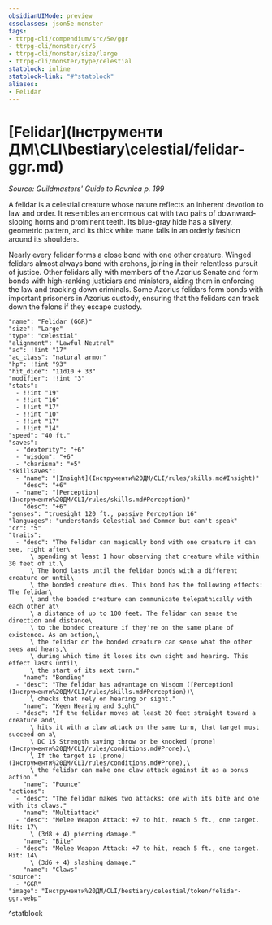 ```yaml
---
obsidianUIMode: preview
cssclasses: json5e-monster
tags:
- ttrpg-cli/compendium/src/5e/ggr
- ttrpg-cli/monster/cr/5
- ttrpg-cli/monster/size/large
- ttrpg-cli/monster/type/celestial
statblock: inline
statblock-link: "#^statblock"
aliases:
- Felidar
---
```

# [Felidar](Інструменти ДМ\CLI\bestiary\celestial/felidar-ggr.md)
*Source: Guildmasters' Guide to Ravnica p. 199*  

A felidar is a celestial creature whose nature reflects an inherent devotion to law and order. It resembles an enormous cat with two pairs of downward-sloping horns and prominent teeth. Its blue-gray hide has a silvery, geometric pattern, and its thick white mane falls in an orderly fashion around its shoulders.

Nearly every felidar forms a close bond with one other creature. Winged felidars almost always bond with archons, joining in their relentless pursuit of justice. Other felidars ally with members of the Azorius Senate and form bonds with high-ranking justiciars and ministers, aiding them in enforcing the law and tracking down criminals. Some Azorius felidars form bonds with important prisoners in Azorius custody, ensuring that the felidars can track down the felons if they escape custody.

```statblock
"name": "Felidar (GGR)"
"size": "Large"
"type": "celestial"
"alignment": "Lawful Neutral"
"ac": !!int "17"
"ac_class": "natural armor"
"hp": !!int "93"
"hit_dice": "11d10 + 33"
"modifier": !!int "3"
"stats":
  - !!int "19"
  - !!int "16"
  - !!int "17"
  - !!int "10"
  - !!int "17"
  - !!int "14"
"speed": "40 ft."
"saves":
  - "dexterity": "+6"
  - "wisdom": "+6"
  - "charisma": "+5"
"skillsaves":
  - "name": "[Insight](Інструменти%20ДМ/CLI/rules/skills.md#Insight)"
    "desc": "+6"
  - "name": "[Perception](Інструменти%20ДМ/CLI/rules/skills.md#Perception)"
    "desc": "+6"
"senses": "truesight 120 ft., passive Perception 16"
"languages": "understands Celestial and Common but can't speak"
"cr": "5"
"traits":
  - "desc": "The felidar can magically bond with one creature it can see, right after\
      \ spending at least 1 hour observing that creature while within 30 feet of it.\
      \ The bond lasts until the felidar bonds with a different creature or until\
      \ the bonded creature dies. This bond has the following effects: The felidar\
      \ and the bonded creature can communicate telepathically with each other at\
      \ a distance of up to 100 feet. The felidar can sense the direction and distance\
      \ to the bonded creature if they're on the same plane of existence. As an action,\
      \ the felidar or the bonded creature can sense what the other sees and hears,\
      \ during which time it loses its own sight and hearing. This effect lasts until\
      \ the start of its next turn."
    "name": "Bonding"
  - "desc": "The felidar has advantage on Wisdom ([Perception](Інструменти%20ДМ/CLI/rules/skills.md#Perception))\
      \ checks that rely on hearing or sight."
    "name": "Keen Hearing and Sight"
  - "desc": "If the felidar moves at least 20 feet straight toward a creature and\
      \ hits it with a claw attack on the same turn, that target must succeed on a\
      \ DC 15 Strength saving throw or be knocked [prone](Інструменти%20ДМ/CLI/rules/conditions.md#Prone).\
      \ If the target is [prone](Інструменти%20ДМ/CLI/rules/conditions.md#Prone),\
      \ the felidar can make one claw attack against it as a bonus action."
    "name": "Pounce"
"actions":
  - "desc": "The felidar makes two attacks: one with its bite and one with its claws."
    "name": "Multiattack"
  - "desc": "Melee Weapon Attack: +7 to hit, reach 5 ft., one target. Hit: 17\
      \ (3d8 + 4) piercing damage."
    "name": "Bite"
  - "desc": "Melee Weapon Attack: +7 to hit, reach 5 ft., one target. Hit: 14\
      \ (3d6 + 4) slashing damage."
    "name": "Claws"
"source":
  - "GGR"
"image": "Інструменти%20ДМ/CLI/bestiary/celestial/token/felidar-ggr.webp"
```
^statblock